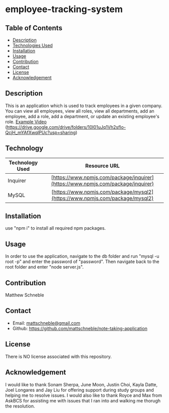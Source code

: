# employee-tracking-system

## Table of Contents

* [Description](#description)
* [Technologies Used](#technologiesused)
* [Installation](#installation)
* [Usage](#usage)
* [Contribution](#contribution)
* [Contact](#contact)
* [License](#license)
* [Acknowledgement](#acknowledgement)

## Description
This is an application which is used to track employees in a given company. You can view all employees, view all roles, view all departments, add an employee, add a role, add a department, or update an existing employee's role. 
[Example Video](./assets/Employee%20Tracker.mp4) (https://drive.google.com/drive/folders/10I01uJq1Vh2sfIo-QcjH_mYAfXwqlPUc?usp=sharing)

## Technology
| Technology Used        | Resource URL         |
| ---------------------- | :-------------------:|
| Inquirer | [https://www.npmjs.com/package/inquirer](https://www.npmjs.com/package/inquirer) |
| MySQL | [https://www.npmjs.com/package/mysql2](https://www.npmjs.com/package/mysql2) |

## Installation
use "npm i" to install all required npm packages.

## Usage
In order to use the application, navigate to the db folder and run "mysql -u root -p" and enter the password of "password". Then navigate back to the root folder and enter "node server.js".

## Contribution
Matthew Schneble

## Contact
 - Email: mattschneble@gmail.com
 - Github: https://github.com/mattschneble/note-taking-application

## License
There is NO license associated with this repository.

## Acknowledgement
I would like to thank Sonam Sherpa,  June Moon, Justin Choi, Kayla Datte, Joel Longares and Jay Liu for offering support during study groups and helping me to resolve issues. I would also like to thank Royce and Max from AskBCS for assisting me with issues that I ran into and walking me thorugh the resolution. 